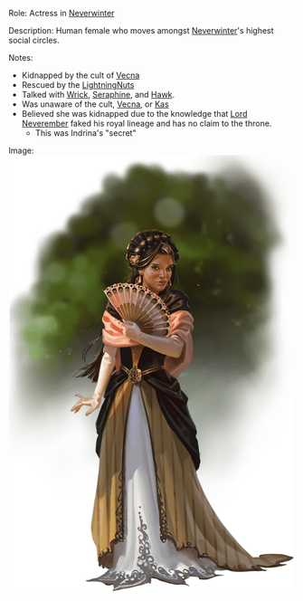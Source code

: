 Role: Actress in [Neverwinter](<../../LOCATIONS/Material Plane/Faerun/Neverwinter.md>)

Description: Human female who moves amongst [Neverwinter](<../../LOCATIONS/Material Plane/Faerun/Neverwinter.md>)'s highest social circles.

Notes:
- Kidnapped by the cult of [Vecna](<../Vecna.md>)
- Rescued by the [LightningNuts](<../../PC's/LightningNuts.md>)
- Talked with [Wrick](<../../PC's/Wrick.md>), [Seraphine](<../../PC's/Seraphine.md>), and [Hawk](<../../PC's/Hawk.md>).
- Was unaware of the cult, [Vecna](<../Vecna.md>), or [Kas](<../Kas.md>)
- Believed she was kidnapped due to the knowledge that [Lord Neverember](<../Lord Neverember.md>) faked his royal lineage and has no claim to the throne.
	- This was Indrina's "secret"

Image: 
![09.5 - Indrina](<../../IMAGES/09.5 - Indrina.png>)